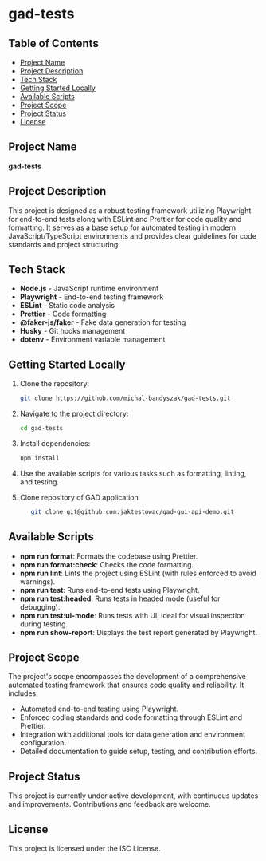 # gad-tests

## Table of Contents
- [Project Name](#project-name)
- [Project Description](#project-description)
- [Tech Stack](#tech-stack)
- [Getting Started Locally](#getting-started-locally)
- [Available Scripts](#available-scripts)
- [Project Scope](#project-scope)
- [Project Status](#project-status)
- [License](#license)

## Project Name

**gad-tests**

## Project Description

This project is designed as a robust testing framework utilizing Playwright for end-to-end tests along with ESLint and Prettier for code quality and formatting. It serves as a base setup for automated testing in modern JavaScript/TypeScript environments and provides clear guidelines for code standards and project structuring.

## Tech Stack

- **Node.js** - JavaScript runtime environment
- **Playwright** - End-to-end testing framework
- **ESLint** - Static code analysis
- **Prettier** - Code formatting
- **@faker-js/faker** - Fake data generation for testing
- **Husky** - Git hooks management
- **dotenv** - Environment variable management


## Getting Started Locally

1. Clone the repository:
   ```bash
   git clone https://github.com/michal-bandyszak/gad-tests.git
   ```
2. Navigate to the project directory:
   ```bash
   cd gad-tests
   ```
3. Install dependencies:
   ```bash
   npm install
   ```
4. Use the available scripts for various tasks such as formatting, linting, and testing.

5. Clone repository of GAD application 

   ```bash
      git clone git@github.com:jaktestowac/gad-gui-api-demo.git
   ```

## Available Scripts

- **npm run format**: Formats the codebase using Prettier.
- **npm run format:check**: Checks the code formatting.
- **npm run lint**: Lints the project using ESLint (with rules enforced to avoid warnings).
- **npm run test**: Runs end-to-end tests using Playwright.
- **npm run test:headed**: Runs tests in headed mode (useful for debugging).
- **npm run test:ui-mode**: Runs tests with UI, ideal for visual inspection during testing.
- **npm run show-report**: Displays the test report generated by Playwright.

## Project Scope

The project's scope encompasses the development of a comprehensive automated testing framework that ensures code quality and reliability. It includes:

- Automated end-to-end testing using Playwright.
- Enforced coding standards and code formatting through ESLint and Prettier.
- Integration with additional tools for data generation and environment configuration.
- Detailed documentation to guide setup, testing, and contribution efforts.


## Project Status

This project is currently under active development, with continuous updates and improvements. Contributions and feedback are welcome.

## License

This project is licensed under the ISC License.
